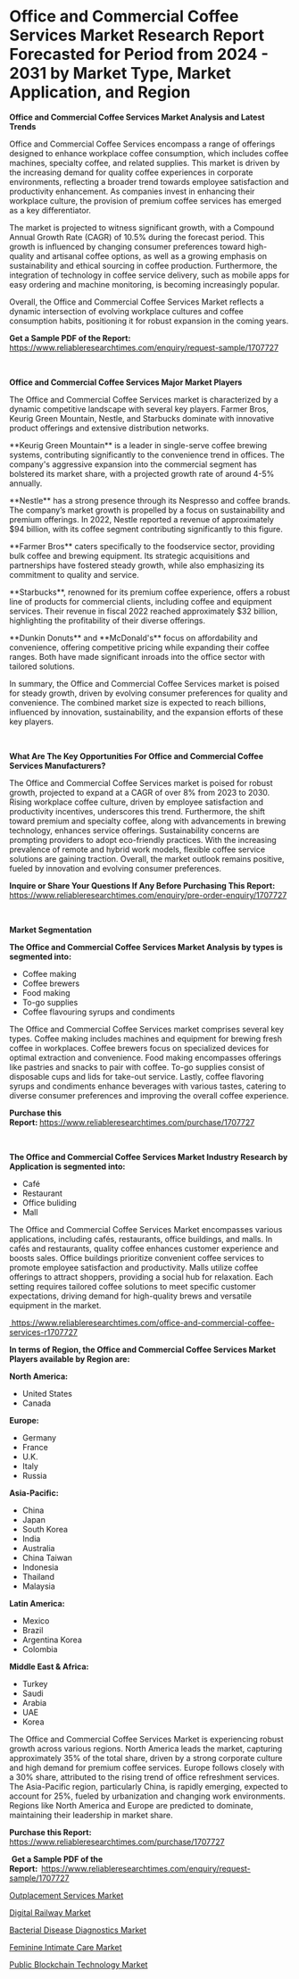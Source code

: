 <p><h1>Office and Commercial Coffee Services Market Research Report Forecasted for Period from 2024 -  2031 by Market Type, Market Application, and Region</h1></p><p><strong>Office and Commercial Coffee Services Market Analysis and Latest Trends</strong></p>
<p><p>Office and Commercial Coffee Services encompass a range of offerings designed to enhance workplace coffee consumption, which includes coffee machines, specialty coffee, and related supplies. This market is driven by the increasing demand for quality coffee experiences in corporate environments, reflecting a broader trend towards employee satisfaction and productivity enhancement. As companies invest in enhancing their workplace culture, the provision of premium coffee services has emerged as a key differentiator.</p><p>The market is projected to witness significant growth, with a Compound Annual Growth Rate (CAGR) of 10.5% during the forecast period. This growth is influenced by changing consumer preferences toward high-quality and artisanal coffee options, as well as a growing emphasis on sustainability and ethical sourcing in coffee production. Furthermore, the integration of technology in coffee service delivery, such as mobile apps for easy ordering and machine monitoring, is becoming increasingly popular. </p><p>Overall, the Office and Commercial Coffee Services Market reflects a dynamic intersection of evolving workplace cultures and coffee consumption habits, positioning it for robust expansion in the coming years.</p></p>
<p><strong>Get a Sample PDF of the Report:&nbsp;</strong> <a href="https://www.reliableresearchtimes.com/enquiry/request-sample/1707727?utm_campaign=1393&utm_medium=2&utm_source=Github&utm_content=ia&utm_term=07102024&utm_id=office-and-commercial-coffee-services">https://www.reliableresearchtimes.com/enquiry/request-sample/1707727</a></p>
<p>&nbsp;</p>
<p><strong>Office and Commercial Coffee Services Major Market Players</strong></p>
<p><p>The Office and Commercial Coffee Services market is characterized by a dynamic competitive landscape with several key players. Farmer Bros, Keurig Green Mountain, Nestle, and Starbucks dominate with innovative product offerings and extensive distribution networks.</p><p>**Keurig Green Mountain** is a leader in single-serve coffee brewing systems, contributing significantly to the convenience trend in offices. The company's aggressive expansion into the commercial segment has bolstered its market share, with a projected growth rate of around 4-5% annually.</p><p>**Nestle** has a strong presence through its Nespresso and coffee brands. The company’s market growth is propelled by a focus on sustainability and premium offerings. In 2022, Nestle reported a revenue of approximately $94 billion, with its coffee segment contributing significantly to this figure.</p><p>**Farmer Bros** caters specifically to the foodservice sector, providing bulk coffee and brewing equipment. Its strategic acquisitions and partnerships have fostered steady growth, while also emphasizing its commitment to quality and service.</p><p>**Starbucks**, renowned for its premium coffee experience, offers a robust line of products for commercial clients, including coffee and equipment services. Their revenue in fiscal 2022 reached approximately $32 billion, highlighting the profitability of their diverse offerings.</p><p>**Dunkin Donuts** and **McDonald's** focus on affordability and convenience, offering competitive pricing while expanding their coffee ranges. Both have made significant inroads into the office sector with tailored solutions.</p><p>In summary, the Office and Commercial Coffee Services market is poised for steady growth, driven by evolving consumer preferences for quality and convenience. The combined market size is expected to reach billions, influenced by innovation, sustainability, and the expansion efforts of these key players.</p></p>
<p>&nbsp;</p>
<p><strong>What Are The Key Opportunities For Office and Commercial Coffee Services Manufacturers?</strong></p>
<p><p>The Office and Commercial Coffee Services market is poised for robust growth, projected to expand at a CAGR of over 8% from 2023 to 2030. Rising workplace coffee culture, driven by employee satisfaction and productivity incentives, underscores this trend. Furthermore, the shift toward premium and specialty coffee, along with advancements in brewing technology, enhances service offerings. Sustainability concerns are prompting providers to adopt eco-friendly practices. With the increasing prevalence of remote and hybrid work models, flexible coffee service solutions are gaining traction. Overall, the market outlook remains positive, fueled by innovation and evolving consumer preferences.</p></p>
<p><strong>Inquire or Share Your Questions If Any Before Purchasing This Report:</strong> <a href="https://www.reliableresearchtimes.com/enquiry/pre-order-enquiry/1707727?utm_campaign=1393&utm_medium=2&utm_source=Github&utm_content=ia&utm_term=07102024&utm_id=office-and-commercial-coffee-services">https://www.reliableresearchtimes.com/enquiry/pre-order-enquiry/1707727</a></p>
<p>&nbsp;</p>
<p><strong>Market Segmentation</strong></p>
<p><strong>The Office and Commercial Coffee Services Market Analysis by types is segmented into:</strong></p>
<p><ul><li>Coffee making</li><li>Coffee brewers</li><li>Food making</li><li>To-go supplies</li><li>Coffee flavouring syrups and condiments</li></ul></p>
<p><p>The Office and Commercial Coffee Services market comprises several key types. Coffee making includes machines and equipment for brewing fresh coffee in workplaces. Coffee brewers focus on specialized devices for optimal extraction and convenience. Food making encompasses offerings like pastries and snacks to pair with coffee. To-go supplies consist of disposable cups and lids for take-out service. Lastly, coffee flavoring syrups and condiments enhance beverages with various tastes, catering to diverse consumer preferences and improving the overall coffee experience.</p></p>
<p><strong>Purchase this Report:&nbsp;</strong><a href="https://www.reliableresearchtimes.com/purchase/1707727?utm_campaign=1393&utm_medium=2&utm_source=Github&utm_content=ia&utm_term=07102024&utm_id=office-and-commercial-coffee-services">https://www.reliableresearchtimes.com/purchase/1707727</a></p>
<p>&nbsp;</p>
<p><strong>The Office and Commercial Coffee Services Market Industry Research by Application is segmented into:</strong></p>
<p><ul><li>Café</li><li>Restaurant</li><li>Office buliding</li><li>Mall</li></ul></p>
<p><p>The Office and Commercial Coffee Services Market encompasses various applications, including cafés, restaurants, office buildings, and malls. In cafés and restaurants, quality coffee enhances customer experience and boosts sales. Office buildings prioritize convenient coffee services to promote employee satisfaction and productivity. Malls utilize coffee offerings to attract shoppers, providing a social hub for relaxation. Each setting requires tailored coffee solutions to meet specific customer expectations, driving demand for high-quality brews and versatile equipment in the market.</p></p>
<p><a href="https://www.reliableresearchtimes.com/office-and-commercial-coffee-services-r1707727?utm_campaign=1393&utm_medium=2&utm_source=Github&utm_content=ia&utm_term=07102024&utm_id=office-and-commercial-coffee-services">&nbsp;https://www.reliableresearchtimes.com/office-and-commercial-coffee-services-r1707727</a></p>
<p><strong>In terms of Region, the Office and Commercial Coffee Services Market Players available by Region are:</strong></p>
<p>
    <p> <strong> North America: </strong>
        <ul>
            <li>United States</li>
            <li>Canada</li>
        </ul>
        </p> 
    <p> <strong> Europe: </strong>
        <ul>
            <li>Germany</li>
            <li>France</li>
            <li>U.K.</li>
            <li>Italy</li>
            <li>Russia</li>
        </ul>
        </p> 
    <p> <strong> Asia-Pacific: </strong>
        <ul>
            <li>China</li>
            <li>Japan</li>
            <li>South Korea</li>
            <li>India</li>
            <li>Australia</li>
            <li>China Taiwan</li>
            <li>Indonesia</li>
            <li>Thailand</li>
            <li>Malaysia</li>
        </ul>
        </p> 
    <p> <strong> Latin America: </strong>
        <ul>
            <li>Mexico</li>
            <li>Brazil</li>
            <li>Argentina Korea</li>
            <li>Colombia</li>
        </ul>
        </p> 
    <p> <strong> Middle East & Africa: </strong>
        <ul>
            <li>Turkey</li>
            <li>Saudi</li>
            <li>Arabia</li>
            <li>UAE</li>
            <li>Korea</li>
        </ul>
    </p>
    </p>
<p><p>The Office and Commercial Coffee Services Market is experiencing robust growth across various regions. North America leads the market, capturing approximately 35% of the total share, driven by a strong corporate culture and high demand for premium coffee services. Europe follows closely with a 30% share, attributed to the rising trend of office refreshment services. The Asia-Pacific region, particularly China, is rapidly emerging, expected to account for 25%, fueled by urbanization and changing work environments. Regions like North America and Europe are predicted to dominate, maintaining their leadership in market share.</p></p>
<p><strong>Purchase this Report: </strong><a href="https://www.reliableresearchtimes.com/purchase/1707727?utm_campaign=1393&utm_medium=2&utm_source=Github&utm_content=ia&utm_term=07102024&utm_id=office-and-commercial-coffee-services">https://www.reliableresearchtimes.com/purchase/1707727</a></p>
<p>&nbsp;<strong>Get a Sample PDF of the Report:&nbsp;&nbsp;</strong><a href="https://www.reliableresearchtimes.com/enquiry/request-sample/1707727?utm_campaign=1393&utm_medium=2&utm_source=Github&utm_content=ia&utm_term=07102024&utm_id=office-and-commercial-coffee-services">https://www.reliableresearchtimes.com/enquiry/request-sample/1707727</a></p>
<p><strong></strong></p>
<p><p><a href="https://www.linkedin.com/pulse/outplacement-services-market-overview-forecast-2024-2031-3roee?utm_campaign=1393&utm_medium=2&utm_source=Github&utm_content=ia&utm_term=07102024&utm_id=office-and-commercial-coffee-services">Outplacement Services Market</a></p><p><a href="https://www.linkedin.com/pulse/digital-railway-market-size-share-trends-analysis-report-vqqje?utm_campaign=1393&utm_medium=2&utm_source=Github&utm_content=ia&utm_term=07102024&utm_id=office-and-commercial-coffee-services">Digital Railway Market</a></p><p><a href="https://www.linkedin.com/pulse/investment-opportunities-bacterial-disease-diagnostics-sector-qdvbe?utm_campaign=1393&utm_medium=2&utm_source=Github&utm_content=ia&utm_term=07102024&utm_id=office-and-commercial-coffee-services">Bacterial Disease Diagnostics Market</a></p><p><a href="https://www.linkedin.com/pulse/feminine-intimate-care-market-analysis-product-segmentation-d8vbe?utm_campaign=1393&utm_medium=2&utm_source=Github&utm_content=ia&utm_term=07102024&utm_id=office-and-commercial-coffee-services">Feminine Intimate Care Market</a></p><p><a href="https://www.linkedin.com/pulse/public-blockchain-technology-market-size-share-analysis-iffae?utm_campaign=1393&utm_medium=2&utm_source=Github&utm_content=ia&utm_term=07102024&utm_id=office-and-commercial-coffee-services">Public Blockchain Technology Market</a></p></p>
